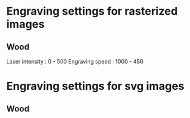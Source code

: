 # Engraving settings for rasterized images

## Wood
Laser intensity : 0 - 500
Engraving speed : 1000 - 450

# Engraving settings for svg images

## Wood
